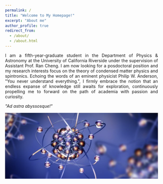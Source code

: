 ```yaml
---
permalink: /
title: "Welcome to My Homepage!"
excerpt: "About me"
author_profile: true
redirect_from: 
  - /about/
  - /about.html
---
```


<p align="justify">
I am a fifth-year-graduate student in the Department of Physics & Astronomy at the University of California Riverside under the supervision of Assistant Prof. Ran Cheng. I am now looking for a posdoctoral position and my research interests focus on the theory of condensed matter physics and spintronics. Echoing the words of an eminent physicist Philip W. Anderson, "You never understand everything.", I firmly embrace the notion that an endless expanse of knowledge still awaits for exploration, continuously propelling me to forward on the path of academia with passion and curiosity. 
</p>

*"Ad astra abyssosque!"*

![](/images/Spintronics.png)

